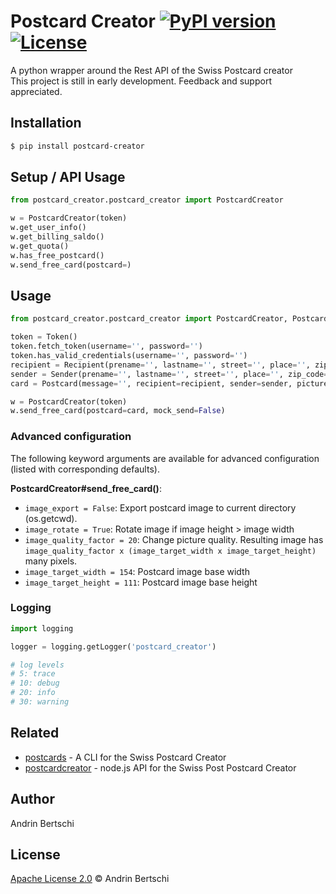 # Postcard Creator [![PyPI version](https://img.shields.io/pypi/v/postcard_creator.svg)](https://badge.fury.io/py/postcard_creator) [![License](https://img.shields.io/badge/License-Apache%202.0-blue.svg)](https://opensource.org/licenses/Apache-2.0)

A python wrapper around the Rest API of the Swiss Postcard creator  
This project is still in early development. Feedback and support appreciated.

## Installation
```sh
$ pip install postcard-creator
```

## Setup / API Usage
```python
from postcard_creator.postcard_creator import PostcardCreator

w = PostcardCreator(token)
w.get_user_info()
w.get_billing_saldo()
w.get_quota()
w.has_free_postcard()
w.send_free_card(postcard=)
```

## Usage

```python
from postcard_creator.postcard_creator import PostcardCreator, Postcard, Token, Recipient, Sender

token = Token()
token.fetch_token(username='', password='')
token.has_valid_credentials(username='', password='')
recipient = Recipient(prename='', lastname='', street='', place='', zip_code=0000)
sender = Sender(prename='', lastname='', street='', place='', zip_code=0000)
card = Postcard(message='', recipient=recipient, sender=sender, picture_stream=open('./my-photo.jpg', 'rb'))

w = PostcardCreator(token)
w.send_free_card(postcard=card, mock_send=False)
```

### Advanced configuration
The following keyword arguments are available for advanced configuration (listed with corresponding defaults).

**PostcardCreator#send_free_card()**:
- `image_export = False`: Export postcard image to current directory (os.getcwd).
- `image_rotate = True`: Rotate image if image height > image width
- `image_quality_factor = 20`: Change picture quality. Resulting image has 
`image_quality_factor x (image_target_width x image_target_height)` many pixels.
- `image_target_width = 154`: Postcard image base width
- `image_target_height = 111`: Postcard image base height

### Logging
```python
import logging

logger = logging.getLogger('postcard_creator')

# log levels
# 5: trace
# 10: debug
# 20: info
# 30: warning
```

## Related
- [postcards](https://github.com/abertschi/postcards) - A CLI for the Swiss Postcard Creator
- [postcardcreator](https://github.com/gido/postcardcreator) - node.js API for the Swiss Post Postcard Creator

## Author

Andrin Bertschi

## License

[Apache License 2.0](LICENSE.md) © Andrin Bertschi
